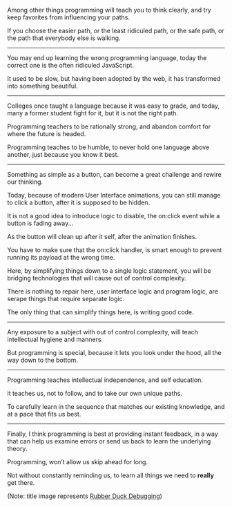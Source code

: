 Among other things programming will teach you to think clearly,
and try keep favorites from influencing your paths.

If you choose the easier path, or the least ridiculed path,
or the safe path, or the path that everybody else is walking.

---

You may end up learning the wrong programming language,
today the correct one is the often ridiculed JavaScript.

It used to be slow, but having been adopted by the web,
it has transformed into something beautiful.

---

Colleges once taught a language because it was easy to grade,
and today, many a former student fight for it, but it is not the right path.

Programming teachers to be rationally strong,
and abandon comfort for where the future is headed.

Programming teaches to be humble,
to never hold one language above another, just because you know it best.

---

Something as simple as a button,
can become a great challenge and rewire our thinking.

Today, because of modern User Interface animations,
you can still manage to click a button, after it is supposed to be hidden.

It is not a good idea to introduce logic to disable,
the on:click event while a button is fading away...

As the button will clean up after it self,
after the animation finishes.

You have to make sure that the on:click handler,
is smart enough to prevent running its payload at the wrong time.

Here, by simplifying things down to a single logic statement,
you will be bridging technologies that will cause out of control complexity.

There is nothing to repair here, user interface logic and program logic,
are serape things that require separate logic.

The only thing that can simplify things here,
is writing good code.

---

Any exposure to a subject with out of control complexity,
will teach intellectual hygiene and manners.

But programming is special,
because it lets you look under the hood, all the way down to the bottom.


---

Programming teaches intellectual independence,
and self education.

it teaches us, not to follow,
and to take our own unique paths.

To carefully learn in the sequence that matches our existing knowledge,
and at a pace that fits us best.

---

Finally, I think programming is best at providing instant feedback,
in a way that can help us examine errors or send us back to learn the underlying theory.

Programming,
won’t allow us skip ahead for long.

Not without constantly reminding us,
to learn all things we need to __really__ get there.

(Note: title image represents [Rubber Duck Debugging][1])

[1]: https://en.wikipedia.org/wiki/Rubber_duck_debugging

